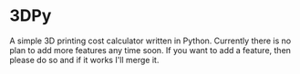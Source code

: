 # 3DPy
A simple 3D printing cost calculator written in Python.
Currently there is no plan to add more features any time soon.
If you want to add a feature, then please do so and if it works I'll merge it.
